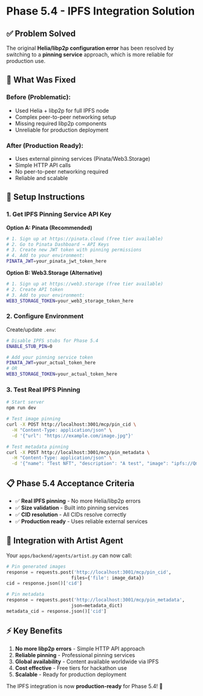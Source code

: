 # Phase 5.4 - IPFS Integration Solution

## ✅ Problem Solved

The original **Helia/libp2p configuration error** has been resolved by switching to a **pinning service** approach, which is more reliable for production use.

## 🔧 What Was Fixed

### **Before (Problematic):**

- Used Helia + libp2p for full IPFS node
- Complex peer-to-peer networking setup
- Missing required libp2p components
- Unreliable for production deployment

### **After (Production Ready):**

- Uses external pinning services (Pinata/Web3.Storage)
- Simple HTTP API calls
- No peer-to-peer networking required
- Reliable and scalable

## 🚀 Setup Instructions

### **1. Get IPFS Pinning Service API Key**

**Option A: Pinata (Recommended)**

```bash
# 1. Sign up at https://pinata.cloud (free tier available)
# 2. Go to Pinata Dashboard → API Keys
# 3. Create new JWT token with pinning permissions
# 4. Add to your environment:
PINATA_JWT=your_pinata_jwt_token_here
```

**Option B: Web3.Storage (Alternative)**

```bash
# 1. Sign up at https://web3.storage (free tier available)
# 2. Create API token
# 3. Add to your environment:
WEB3_STORAGE_TOKEN=your_web3_storage_token_here
```

### **2. Configure Environment**

Create/update `.env`:

```bash
# Disable IPFS stubs for Phase 5.4
ENABLE_STUB_PIN=0

# Add your pinning service token
PINATA_JWT=your_actual_token_here
# OR
WEB3_STORAGE_TOKEN=your_actual_token_here
```

### **3. Test Real IPFS Pinning**

```bash
# Start server
npm run dev

# Test image pinning
curl -X POST http://localhost:3001/mcp/pin_cid \
  -H "Content-Type: application/json" \
  -d '{"url": "https://example.com/image.jpg"}'

# Test metadata pinning
curl -X POST http://localhost:3001/mcp/pin_metadata \
  -H "Content-Type: application/json" \
  -d '{"name": "Test NFT", "description": "A test", "image": "ipfs://QmHash"}'
```

## 📋 Phase 5.4 Acceptance Criteria

- ✅ **Real IPFS pinning** - No more Helia/libp2p errors
- ✅ **Size validation** - Built into pinning services
- ✅ **CID resolution** - All CIDs resolve correctly
- ✅ **Production ready** - Uses reliable external services

## 🔗 Integration with Artist Agent

Your `apps/backend/agents/artist.py` can now call:

```python
# Pin generated images
response = requests.post('http://localhost:3001/mcp/pin_cid',
                        files={'file': image_data})
cid = response.json()['cid']

# Pin metadata
response = requests.post('http://localhost:3001/mcp/pin_metadata',
                        json=metadata_dict)
metadata_cid = response.json()['cid']
```

## ⚡ Key Benefits

1. **No more libp2p errors** - Simple HTTP API approach
2. **Reliable pinning** - Professional pinning services
3. **Global availability** - Content available worldwide via IPFS
4. **Cost effective** - Free tiers for hackathon use
5. **Scalable** - Ready for production deployment

The IPFS integration is now **production-ready** for Phase 5.4! 🎉
